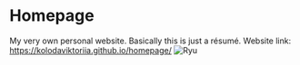 # Homepage
My very own personal website. Basically this is just a résumé.
Website link: https://kolodaviktoriia.github.io/homepage/
![Ryu](https://i.gifer.com/origin/3a/3a8e6cc9b441fb2f0d7cfade76211d4f_w200.gif)
